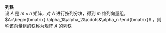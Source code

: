 **列秩**  
设 $A$ 是 $m\times n$ 矩阵，对 $A$ 进行按列分块，得到 $m$ 维列向量组， $A=\begin{bmatrix}  
\alpha_1&\alpha_2&\cdots&\alpha_n  
\end{bmatrix}$ ，则称该向量组的秩称为矩阵 $A$ 的列秩  
